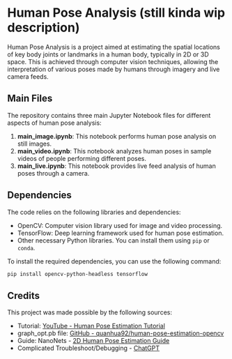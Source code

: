 # Human Pose Analysis (still kinda wip description)

Human Pose Analysis is a project aimed at estimating the spatial locations of key body joints or landmarks in a human body, typically in 2D or 3D space. This is achieved through computer vision techniques, allowing the interpretation of various poses made by humans through imagery and live camera feeds.

## Main Files

The repository contains three main Jupyter Notebook files for different aspects of human pose analysis:

1. **main_image.ipynb**: This notebook performs human pose analysis on still images.
2. **main_video.ipynb**: This notebook analyzes human poses in sample videos of people performing different poses.
3. **main_live.ipynb**: This notebook provides live feed analysis of human poses through a camera.

## Dependencies

The code relies on the following libraries and dependencies:

- OpenCV: Computer vision library used for image and video processing.
- TensorFlow: Deep learning framework used for human pose estimation.
- Other necessary Python libraries. You can install them using `pip` or `conda`.

To install the required dependencies, you can use the following command:

```bash
pip install opencv-python-headless tensorflow
```

## Credits
This project was made possible by the following sources:
- Tutorial: [YouTube - Human Pose Estimation Tutorial](https://www.youtube.com/watch?v=9jQGsUidKHs&t=2s)
- graph_opt.pb file: [GitHub - quanhua92/human-pose-estimation-opencv](https://github.com/quanhua92/human-pose-estimation-opencv/blob/master/graph_opt.pb)
- Guide: NanoNets - [2D Human Pose Estimation Guide](https://nanonets.com/blog/human-pose-estimation-2d-guide/)
- Complicated Troubleshoot/Debugging - [ChatGPT](https://chat.openai.com)